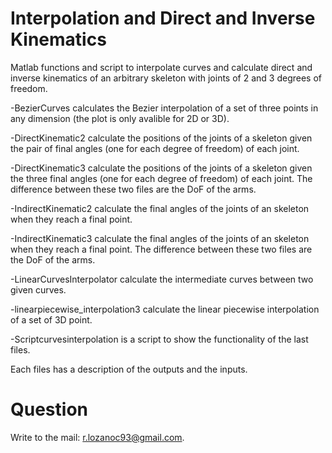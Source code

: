 # Interpolation and Direct and Inverse Kinematics

Matlab functions and script to interpolate curves and calculate direct and inverse kinematics of an arbitrary skeleton with joints of 2 and 3 degrees of freedom.

-BezierCurves calculates the Bezier interpolation of a set of three points in any dimension (the plot is only avalible for 2D or 3D).

-DirectKinematic2 calculate the positions of the joints of a skeleton given the pair of final angles (one for each degree of freedom) of each joint.

-DirectKinematic3 calculate the positions of the joints of a skeleton given the three final angles (one for each degree of freedom) of each joint. The difference between these two files are the DoF of the arms.

-IndirectKinematic2 calculate the final angles of the joints of an skeleton when they reach a final point.

-IndirectKinematic3 calculate the final angles of the joints of an skeleton when they reach a final point. The difference between these two files are the DoF of the arms.

-LinearCurvesInterpolator calculate the intermediate curves between two given curves.

-linearpiecewise_interpolation3 calculate the linear piecewise interpolation of a set of 3D point.

-Scriptcurvesinterpolation is a script to show the functionality of the last files.

Each files has a description of the outputs and the inputs.


# Question

Write to the mail: r.lozanoc93@gmail.com.
